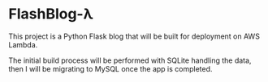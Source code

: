 # FlashBlog-λ

This project is a Python Flask blog that will be built for deployment on AWS Lambda.

The initial build process will be performed with SQLite handling the data, then I will be migrating to MySQL once the app is completed.